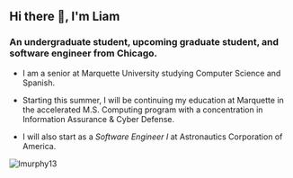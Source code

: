 ## Hi there 👋, I'm Liam

### An undergraduate student, upcoming graduate student, and software engineer from Chicago.

- I am a senior at Marquette University studying Computer Science and Spanish. 

- Starting this summer, I will be continuing my education at Marquette in the accelerated M.S. Computing program with a concentration in Information Assurance & Cyber Defense. 

- I will also start as a *Software Engineer I* at Astronautics Corporation of America.


<p align="left"> <img src="https://komarev.com/ghpvc/?username=lmurphy13" alt="lmurphy13" /> </p>
